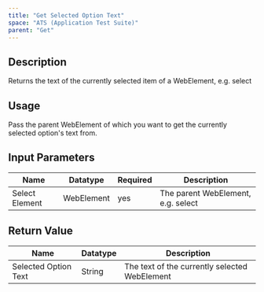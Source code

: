 ```yaml
---
title: "Get Selected Option Text"
space: "ATS (Application Test Suite)"
parent: "Get"
---
```


## Description

Returns the text of the currently selected item of a WebElement, e.g. select

## Usage

Pass the parent WebElement of which you want to get the currently selected option's text from.

## Input Parameters

Name | Datatype | Required | Description
---- | -------- | ------- |---------------
Select Element | WebElement | yes | The parent WebElement, e.g. select

## Return Value

Name | Datatype | Description
---- | --------- | ---------------
Selected Option Text | String | The text of the currently selected WebElement
